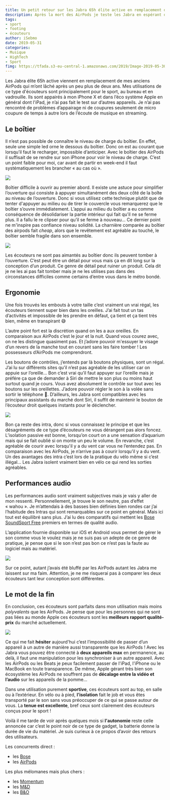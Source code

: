 ```yaml
---
title: Un petit retour sur les Jabra 65h élite active en remplacement des AirPods
description: Après la mort des AirPods je teste les Jabra en espérant que leur durée de vie soit supérieure. 
tags: 
- sport
- footing
- écouteurs
author: iSebmo
date: 2019-05-31
categories: 
- Musique
- HighTech
- Sport
fimg: https://tfada.s3-eu-central-1.amazonaws.com/2019/Image-2019-05-30-09-31-46-3.jpeg
---
```


Les Jabra élite 65h active viennent en remplacement de mes anciens AirPods qui m’ont lâché après un peu plus de deux ans. Mes utilisations de ce type d'écouteurs sont principalement pour le sport, au bureau et en vadrouille. Ils sont appairés à mon iPhone X et dans l’éco système Apple en général dont l'iPad, je n’ai pas fait le test sur d’autres appareils. Je n’ai pas rencontré de problèmes d’appairage ni de coupures seulement de micro coupure de temps à autre lors de l’écoute de musique en streaming. 

## Le boîtier 
Il n’est pas possible de connaître le niveau de charge du boîtier. En effet, seule une simple led orne le dessous du boîtier. Donc on est au courant que lorsqu’il faut le recharger, impossible d’anticiper. Avec le boîtier des AirPods il suffisait de se rendre sur son iPhone pour voir le niveau de charge. 
C’est un point faible pour moi, car avant de partir en week-end il faut systématiquement les brancher « au cas où ». 

![](https://tfada.s3-eu-central-1.amazonaws.com/2019/Image-2019-05-31-15-09-29-3.jpeg)

Boîtier difficile à ouvrir au premier abord. Il existe une astuce pour simplifier l’ouverture qui consiste à appuyer simultanément des deux côté de la boîte au niveau de l’ouverture. Donc si vous utilisez cette technique plutôt que de tenter d'appuyer au milieu ou de tirer le couvercle vous remarquerez que le boîtier s’ouvre immédiatement. 
L’appui au milieu du boîtier a eu comme conséquence de désolidariser la partie intérieur qui fait qu’il ne se ferme plus. Il a fallu le re clipser pour qu’il se ferme à nouveau... Ce dernier point ne m'inspire pas confiance niveau solidité. 
La charnière comparée au boîtier des airpods fait *cheap*, alors que le revêtement est agréable au touché, le boîtier semble fragile dans son ensemble. 

![](https://tfada.s3-eu-central-1.amazonaws.com/2019/Image-2019-05-31-15-09-29.jpeg)

Les écouteurs ne sont pas aimantés au boîtier donc ils peuvent tomber à l’ouverture. C’est peut être un détail pour vous mais ça en dit long sur la conception d’un produit. Ce genre de détail peut ruiner un produit. Cela dit je ne les ai pas fait tomber mais je ne les utilises pas dans des circonstances difficiles comme certains d’entre vous dans le métro bondé. 

## Ergonomie
Une fois trouvés les embouts à votre taille c’est vraiment un vrai régal, les écouteurs tiennent super bien dans les oreilles. J’ai fait tout un tas d’activités et impossible de les prendre en défaut, ça tient et ça tient très bien, même en transpirant 😅 

L’autre point fort est la discrétion quand on les a aux oreilles. En comparaison aux AirPods c’est le jour et la nuit. Quand vous courez avec, on ne les distingue quasiment pas. Et j’adore pouvoir m'essuyer le visage d’un revers de la manche tout en courant sans les faire tomber ! Les possesseurs d’AirPods me comprendront. 

Les boutons de contrôles, j’entends par là boutons physiques, sont un régal. J’ai lu sur différents sites qu’il n’est pas agréable de les utiliser car on appuie sur l’oreille... Bon c’est vrai qu’il faut appuyer sur l’oreille mais je préfére ça que de demander à Siri de mettre le son plus ou moins haut surtout quand je cours. 
Vous avez absolument le contrôle sur tout avec les boutons sur les oreillettes. J’adore pouvoir régler le son à la volée sans sortir le téléphone 📱.
D’ailleurs, les Jabra sont compatibles avec les principaux assistants du marché dont Siri, il suffit de maintenir le bouton de l’écouteur droit quelques instants pour le déclencher. 

![](https://tfada.s3-eu-central-1.amazonaws.com/2019/Image-2019-05-31-15-13-51.jpeg)

Bon ça reste des intra, donc si vous connaissez le principe et que les désagréments de ce type d’écouteurs ne vous dérangent pas alors foncez. 
L’isolation passive est bonne, lorsqu’on court on a une sensation d’aquarium mais qui se fait oublié si on monte un peu le volume. En revanche, c’est agréable de courir avec lorsqu'il y a du vent car vous ne l’entendez pas. En comparaison avec les AirPods, je n’arrive pas à courir lorsqu’il y a du vent. 
Un des avantages des intra c’est lors de la pratique du vélo même si c’est illégal... Les Jabra isolent vraiment bien en vélo ce qui rend les sorties agréables.


## Performances audio
Les performances audio sont vraiment subjectives mais je vais y aller de mon ressenti. Personnellement, je trouve le son neutre, pas d’effet « wahou ». Je m’attendais à des basses bien définies bien rondes car j’ai l’habitude des Intras qui sont remarquables sur ce point en général. Mais ici tout est équilibré sans plus. J’ai lu des comparatifs qui mettent les [Bose SoundSport Free](https://www.amazon.fr/Bose-SoundSport-Free-%C3%89couteurs-Sport/dp/B0748G1QLP/ref=as_li_ss_tl?__mk_fr_FR=%C3%85M%C3%85%C5%BD%C3%95%C3%91&crid=2SO8BB5O1RTWW&keywords=bose+soundsport+free&qid=1559220392&s=gateway&sprefix=Bose+s,aps,200&sr=8-3&linkCode=ll1&tag=tfadafr04-21&linkId=9d800dc9b4c70349a619e684a69e8b99&language=fr_FR) premiers en termes de qualité audio. 

L’application fournie disponible sur iOS et Android vous permet de gérer le son comme vous le voulez mais je ne suis pas un adepte de ce genre de pratique, je pense que si le son n’est pas bon ce n’est pas la faute au logiciel mais au matériel. 

![](https://tfada.s3-eu-central-1.amazonaws.com/2019/Image-2019-05-31-15-13-51-3.jpeg)

Sur ce point, autant j’avais été bluffé par les AirPods autant les Jabra me laissent sur ma faim. Attention, je ne me risquerai pas à comparer les deux écouteurs tant leur conception sont différentes. 

## Le mot de la fin
En conclusion, ces écouteurs sont parfaits dans mon utilisation mais moins *polyvalents* que les AirPods. 
Je pense que pour les personnes qui ne sont pas liées au monde Apple ces écouteurs sont les **meilleurs rapport qualité-prix** du marché actuellement. 

![](https://tfada.s3-eu-central-1.amazonaws.com/2019/Image-2019-05-30-09-31-46.jpeg)

Ce qui me fait **hésiter** aujourd'hui c’est l’impossibilité de passer d’un appareil à un autre de manière aussi transparente que les AirPods ! Avec les Jabra vous pouvez être connecté à **deux appareils max** en permanence, au delà, il faut une manipulation pour les synchroniser à un autre appareil. Avec les AirPods ou les Beats je peux facilement passer de l'iPad, l'iPhone ou le MacBook en toute transparence. De même, Apple gérant très bien son écosystème les AirPods ne souffrent pas de **décalage entre la vidéo et l’audio** sur les appareils de la pomme...

Dans une utilisation purement **sportive**, ces écouteurs sont au top, en salle ou à l’extérieur. En vélo ou à pied, **l’isolation** fait le job et vous êtes transporté par le son sans vous préoccuper de ce qui se passe autour de vous. La **tenue est excellente**, bref ceux sont clairement des écouteurs conçus pour le sport !

Voilà il me tarde de voir après quelques mois si **l'autonomie** reste celle annoncée car c’est le point noir de ce type de gadget, la batterie donne la durée de vie du matériel. Je suis curieux à ce propos d’avoir des retours des utilisateurs. 

Les concurrents direct :

- les [Bose](https://www.amazon.fr/Bose-SoundSport-Free-%C3%89couteurs-Sport/dp/B0748G1QLP/ref=as_li_ss_tl?__mk_fr_FR=%C3%85M%C3%85%C5%BD%C3%95%C3%91&crid=2SO8BB5O1RTWW&keywords=bose+soundsport+free&qid=1559220392&s=gateway&sprefix=Bose+s,aps,200&sr=8-3&linkCode=ll1&tag=tfadafr04-21&linkId=9d800dc9b4c70349a619e684a69e8b99&language=fr_FR&tag=tfadafr04-21)
- les [AirPods](https://www.amazon.fr/Apple-AirPods-bo%C3%AEtier-charge-Dernier/dp/B07PZR3PVB/ref=sr_1_3?__mk_fr_FR=%C3%85M%C3%85%C5%BD%C3%95%C3%91&keywords=AirPods&qid=1559221694&s=electronics&sr=1-3&tag=tfadafr04-21)

Les plus mélomanes mais plus chers :

- les [Momentum](https://www.amazon.fr/Sennheiser-%C3%89couteurs-Bluetooth-MOMENTUM-Wireless/dp/B07HRHM8F3/ref=sr_1_3?__mk_fr_FR=%C3%85M%C3%85%C5%BD%C3%95%C3%91&crid=3AEQRSZT5LDKX&keywords=momentum+true+wireless&qid=1559221736&s=electronics&sprefix=Moment%2Celectronics%2C222&sr=1-3&tag=tfadafr04-21)
- les [M&D](https://www.amazon.fr/gp/slredirect/picassoRedirect.html/ref=sspa_dk_detail_0?ie=UTF8&adId=A01437697ADJZ9EACI1X&qualifier=1559221740&id=3175367971007099&widgetName=sp_detail&url=%2Fdp%2FB07H8RQS37%2Fref%3Dsspa_dk_detail_0%3Fpsc%3D1%26pd_rd_i%3DB07H8RQS37%26pd_rd_w%3DgtYKV%26pf_rd_p%3Df5a1a5f7-a125-4f98-b37a-2fcd828aef65%26pd_rd_wg%3DjlWB8%26pf_rd_r%3DZ8T0JJZWRB8EMJF74Q0D%26pd_rd_r%3D170e2630-82dc-11e9-a809-4568a1bbcbf5&tag=tfadafr04-21)
- les [B&O](https://www.amazon.fr/gp/slredirect/picassoRedirect.html/ref=sspa_dk_detail_1?ie=UTF8&adId=A0215492QT9OXOS4O2GU&qualifier=1559221740&id=3175367971007099&widgetName=sp_detail&url=%2Fdp%2FB07MHJ28YM%2Fref%3Dsspa_dk_detail_1%3Fpsc%3D1%26pd_rd_i%3DB07MHJ28YM%26pd_rd_w%3DgtYKV%26pf_rd_p%3Df5a1a5f7-a125-4f98-b37a-2fcd828aef65%26pd_rd_wg%3DjlWB8%26pf_rd_r%3DZ8T0JJZWRB8EMJF74Q0D%26pd_rd_r%3D170e2630-82dc-11e9-a809-4568a1bbcbf5&tag=tfadafr04-21)
